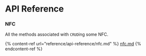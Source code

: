 # API Reference

### NFC

All the methods associated with `CRUD`ing some NFC.

{% content-ref url="reference/api-reference/nfc.md" %}
[nfc.md](reference/api-reference/nfc.md)
{% endcontent-ref %}
